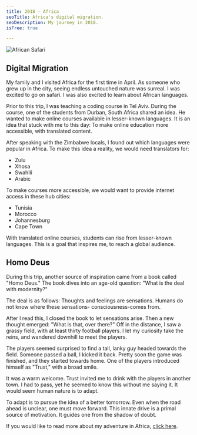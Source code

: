 ```yaml
---
title: 2018 - Africa
seoTitle: Africa's digital migration.
seoDescription: My journey in 2018.
isFree: true

---
```


![African Safari](https://cdn-images-1.medium.com/max/1600/1*CDa9YbjtoZ0atrd7TKjN7Q.png "African Safari")

## Digital Migration

My family and I visited Africa for the first time in April. As someone who grew up in the city, seeing endless untouched nature was surreal. I was excited to go on safari. I was also excited to learn about African languages.

Prior to this trip, I was teaching a coding course in Tel Aviv. During the course, one of the students from Durban, South Africa shared an idea. He wanted to make online courses available in lesser-known languages. It is an idea that stuck with me to this day: To make online education more accessible, with translated content. 

After speaking with the Zimbabwe locals, I found out which languages were popular in Africa. To make this idea a reality, we would need translators for:

- Zulu
- Xhosa
- Swahili
- Arabic 

To make courses more accessible, we would want to provide internet access in these hub cities:

- Tunisia 
- Morocco
- Johannesburg
- Cape Town

With translated online courses, students can rise from lesser-known languages. This is a goal that inspires me, to reach a global audience. 

## Homo Deus

During this trip, another source of inspiration came from a book called "Homo Deus." The book dives into an age-old question: "What is the deal with modernity?"

The deal is as follows: Thoughts and feelings are sensations. Humans do not know where these sensations- consciousness-comes from. 

After I read this, I closed the book to let sensations arise. Then a new thought emerged: "What is that, over there?" Off in the distance, I saw a grassy field, with at least thirty football players. I let my curiosity take the reins, and wandered downhill to meet the players.

The players seemed surprised to find a tall, lanky guy headed towards the field. Someone passed a ball, I kicked it back. Pretty soon the game was finished, and they started towards home. One of the players introduced himself as "Trust," with a broad smile.

It was a warm welcome. Trust invited me to drink with the players in another town. I had to pass, yet he seemed to know this without me saying it. It would seem human nature is to adapt. 

To adapt is to pursue the idea of a better tomorrow. Even when the road ahead is unclear, one must move forward. This innate drive is a primal source of motivation. It guides one from the shadow of doubt. 

If you would like to read more about my adventure in Africa, [click here](https://medium.com/@michaelstromer/wakanda-forever-28cc2116aeb2).